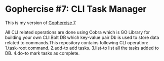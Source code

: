 # Gophercise #7: CLI Task Manager
This is my version of [Gophercise 7](https://gophercises.com/exercises/task).

All CLI related operations are done using Cobra which is GO Library for building your own CLI.Bolt DB which key-value pair Db is used to store data related to commands.This repository contains following CLI operation:
1.task-root command.
2.add-to add tasks.
3.list-to list all the tasks added to DB.
4.do-to mark tasks as complete.
